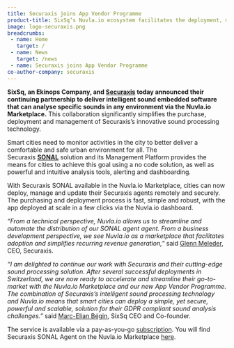```yaml
---
title: Securaxis joins App Vendor Programme
product-title: SixSq’s Nuvla.io ecosystem facilitates the deployment, management and update of Securaxis’s SONAL Sound Analysis Agent
image: logo-securaxis.png
breadcrumbs:
 - name: Home
   target: /
 - name: News
   target: /news
 - name: Securaxis joins App Vendor Programme
co-author-company: securaxis
---
```


**SixSq, an Ekinops Company, and [Securaxis](https://securaxis.com) today announced their continuing partnership to deliver intelligent sound embedded software that can analyse specific sounds in any environment via the Nuvla.io Marketplace.** This collaboration significantly simplifies the purchase, deployment and management of Securaxis’s innovative sound processing technology.

Smart cities need to monitor activities in the city to better deliver a comfortable and safe urban environment for all. The Securaxis&nbsp;<a href="https://securaxis.com/solutions/#sonal"><strong>SONAL</strong></a>&nbsp;solution and its Management Platform provides the means for cities to achieve this goal using a no code solution, as well as powerful and intuitive analysis tools, alerting and dashboarding.

With Securaxis SONAL available in the Nuvla.io Marketplace, cities can now deploy, manage and update their Securaxis agents remotely and securely. The purchasing and deployment process is fast, simple and robust, with the app deployed at scale in a few clicks via the Nuvla.io dashboard.

_“From a technical perspective, Nuvla.io allows us to streamline and automate the distribution of our SONAL agent agent. From a business development perspective, we see Nuvla.io as a marketplace that facilitates adoption and simplifies recurring revenue generation,”_ said [Glenn Meleder](https://www.linkedin.com/in/gmeleder/), CEO, Securaxis.

_“I am delighted to continue our work with Securaxis and their cutting-edge sound processing solution. After several successful deployments in Switzerland, we are now ready to accelerate and streamline their go-to-market with the Nuvla.io Marketplace and our new App Vendor Programme. The combination of Securaxis’s intelligent sound processing technology and Nuvla.io means that smart cities can deploy a simple, yet secure, powerful and scalable, solution for their GDPR compliant sound analysis challenges.”_ said [Marc-Elian Bégin](https://www.linkedin.com/in/mebster/), SixSq CEO and Co-founder.

The service is available via a pay-as-you-go [subscription](/pricing). You will find Securaxis SONAL Agent on the Nuvla.io Marketplace [here](https://nuvla.io/ui/apps/securaxis).
